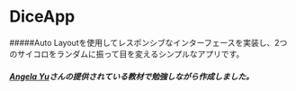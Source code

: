 # DiceApp
#####Auto Layoutを使用してレスポンシブなインターフェースを実装し、2つのサイコロをランダムに振って目を変えるシンプルなアプリです。

##### [Angela Yu](https://www.udemy.com/course/ios-13-app-development-bootcamp/)さんの提供されている教材で勉強しながら作成しました。
